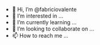 - 👋 Hi, I’m @fabriciovalente
- 👀 I’m interested in ...
- 🌱 I’m currently learning ...
- 💞️ I’m looking to collaborate on ...
- 📫 How to reach me ...

<!---
fabriciovalente/fabriciovalente is a ✨ special ✨ repository because its `README.md` (this file) appears on your GitHub profile.
You can click the Preview link to take a look at your changes.
--->
